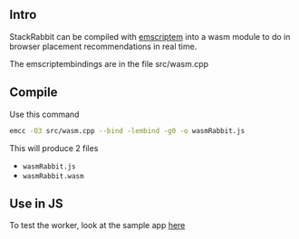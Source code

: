 ## Intro
StackRabbit can be compiled with [emscriptem](https://emscripten.org/) into a wasm module to do in browser placement recommendations in real time.

The emscriptembindings are in the file src/wasm.cpp

## Compile

Use this command

```bash 
emcc -O3 src/wasm.cpp --bind -lembind -g0 -o wasmRabbit.js
```

This will produce 2 files 
* `wasmRabbit.js`
* `wasmRabbit.wasm`


## Use in JS

To test the worker, look at the sample app [here](../wasm/)



